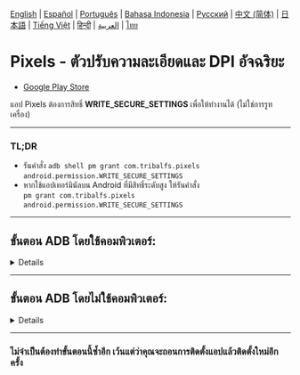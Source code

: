 [English](../../README.md) | [Español](../es/README.md)
| [Português](../pt/README.md) | [Bahasa Indonesia](../in/README.md)
| [Русский](../ru/README.md) | [中文 (简体)](../zh-rCN/README.md)
| [日本語](../ja-rJP/README.md) | [Tiếng Việt](../vi/README.md)
| [हिन्दी](../hi/README.md) | [العربية](../ar/README.md) | <u>[ไทย](../th/README.md)</u>

# Pixels - ตัวปรับความละเอียดและ DPI อัจฉริยะ

* [Google Play Store](https://play.google.com/store/apps/details?id=com.tribalfs.pixels)

แอป Pixels ต้องการสิทธิ์ **WRITE_SECURE_SETTINGS** เพื่อให้ทำงานได้ (ไม่ใช่การรูทเครื่อง)

----------------------

### TL;DR

* รันคำสั่ง `adb shell pm grant com.tribalfs.pixels android.permission.WRITE_SECURE_SETTINGS`
* หากใช้แอปเทอร์มินัลบน Android ที่มีสิทธิ์ระดับสูง ให้รันคำสั่ง  
  `pm grant com.tribalfs.pixels android.permission.WRITE_SECURE_SETTINGS`

----------------------

ขั้นตอน ADB โดยใช้คอมพิวเตอร์:
----------------------

<details>

### 1. เปิดโหมดนักพัฒนา (Developer Mode) ในการตั้งค่าของโทรศัพท์

<details>

* ไปที่ _การตั้งค่า_ > _เกี่ยวกับโทรศัพท์_ > _ข้อมูลซอฟต์แวร์_ และแตะ _หมายเลขบิลด์_ ติดต่อกันเจ็ด (
  7) ครั้ง เพื่อเปิดใช้งานตัวเลือกสำหรับนักพัฒนา

  <img src="res/about_phone.jpg" width=320 height=640 alt="about phone">

</details>

### 2. เปิดการดีบัก USB (USB Debugging)

<details>

* ไปที่ _การตั้งค่า (Settings)_ > _ตัวเลือกสำหรับนักพัฒนา (Developer options)_  
  (อาจอยู่ที่ _การตั้งค่า (Settings)_ > _ระบบ (System)_ > _ตัวเลือกสำหรับนักพัฒนา (Developer
  options)_ ใน Android รุ่นเก่า)  
  เลื่อนลงและเปิดใช้งาน _การดีบัก USB (USB debugging)_

  <img src="res/usb_debugging.jpg" width=320 height=640 alt="adb">

#### หมายเหตุสำหรับบางอุปกรณ์ เช่น MIUI:

* เปิด _USB Debugging (Security Settings)_ หากมีตัวเลือกนี้ในเมนูนักพัฒนา

* เปิด _Disable permission monitoring_ หากมีตัวเลือกนี้ด้วย (จำเป็นต้องรีสตาร์ทเครื่อง)

</details>

### 3. ดาวน์โหลด ADB ลงในคอมพิวเตอร์ของคุณ

<details>

* ดาวน์โหลด ADB (platform-tools) มายังคอมพิวเตอร์ของคุณ:  
  สำหรับ [Windows](https://dl.google.com/android/repository/platform-tools-latest-windows.zip) |  
  สำหรับ [Mac](https://dl.google.com/android/repository/platform-tools-latest-darwin.zip) |  
  สำหรับ [Linux](https://dl.google.com/android/repository/platform-tools-latest-linux.zip)

* แตกไฟล์ ZIP ที่ดาวน์โหลดมา

</details>

### 4. ไปยังโฟลเดอร์

เปิดโฟลเดอร์ `platform-tools` ที่คุณแตกไว้ใน Windows Explorer หรือ Finder (macOS)

### 5. เปิดหน้าต่างคำสั่ง (Command Line Interface)

<details>

#### สำหรับ Windows: เปิด CMD

* พิมพ์ `cmd` ในแถบที่อยู่ แล้วกด Enter เพื่อเปิด Command Prompt

![opening_cmd](res/opening_cmd.png)

#### สำหรับ macOS: เปิด Terminal

* ค้นหา `Terminal` จาก Launchpad แล้วเปิดขึ้นมา
* พิมพ์ `sudo -s` และใส่รหัสผ่านผู้ใช้ของคุณ  
  **Terminal จะไม่แสดงอักขระที่คุณพิมพ์**
* จากนั้นรัน `export PATH=.:$PATH`

**หากไม่ทำขั้นตอนนี้ คุณจะพบข้อผิดพลาด `adb: command not found`**

</details>

### 6. เชื่อมต่อโทรศัพท์กับคอมพิวเตอร์

<details>

* เมื่อเชื่อมต่อครั้งแรกในโหมดดีบัก USB จะมีการแจ้งเตือน _อนุญาตการดีบัก USB (Allow USB
  debugging)_  
  แตะ _อนุญาต (Allow)_ หรือ _ตกลง (OK)_
* คุณสามารถติ๊ก _อนุญาตเสมอจากคอมพิวเตอร์เครื่องนี้ (Always allow from this computer)_ ได้  
  (ดูหมายเหตุท้ายเอกสารเกี่ยวกับการเปิดดีบัก USB ไว้)

  <img src="res/usb_debugging_prompt.jpg" width=320 height=640 alt="adb prompt">

* ตรวจสอบการเชื่อมต่อโดยรันคำสั่งนี้ จากนั้นกด Enter — หากเชื่อมต่อสำเร็จจะมีหมายเลขอุปกรณ์แสดงขึ้น

> ```adb devices```

![6](res/adb_devices.png)

#### สำหรับ macOS:  ```./adb devices ```

* หากเชื่อมต่อไม่ได้ ลองเปลี่ยนพอร์ต USB หรือสายข้อมูล  
  หากยังไม่เชื่อมต่อ อาจเป็นเพราะคอมพิวเตอร์ไม่มีไดรเวอร์ USB ของโทรศัพท์  
  ตรวจสอบ [ไดรเวอร์ OEM ที่นี่](https://developer.android.com/studio/run/oem-usb#Drivers)  
  หลังติดตั้งแล้ว ให้รีสตาร์ทคอมพิวเตอร์และทำขั้นตอนที่ 6 อีกครั้ง

</details>

### 7. ให้สิทธิ์ WRITE_SECURE_SETTINGS กับแอป Pixels

<details>

* เมื่อเชื่อมต่อสำเร็จ ให้รันคำสั่งต่อไปนี้แล้วกด Enter  
  หากรันสำเร็จจะไม่มีผลลัพธ์ใด ๆ แสดงออกมา

> ```adb shell pm grant com.tribalfs.pixels android.permission.WRITE_SECURE_SETTINGS```

* หากพบข้อความ `adb.exe: more than one device/emulator...` ให้รันคำสั่งนี้แทน:

>
```adb -s [รหัสอุปกรณ์จากขั้นตอนที่ 6] shell pm grant com.tribalfs.pixels android.permission.WRITE_SECURE_SETTINGS```

![6](res/write_secure_settings.png)

#### สำหรับ macOS:

```./adb shell pm grant com.tribalfs.pixels android.permission.WRITE_SECURE_SETTINGS ```

#### หมายเหตุสำหรับ MIUI, OnePlus และอุปกรณ์บางรุ่นอื่น ๆ

หากพบข้อผิดพลาด `java.lang.SecurityException: grantRuntimePermission` ให้ทำดังนี้:

1. ไปที่ _การตั้งค่า_ > _ตัวเลือกสำหรับนักพัฒนา_
2. เปิด **USB Debugging (Security Settings)**
3. หากมีหน้าต่างเตือน ให้ทำตามคำแนะนำ
4. รีสตาร์ทเครื่อง แล้วลองขั้นตอนที่ 7 อีกครั้ง

**เรียบร้อยแล้ว!**
</details>

#### ตอนนี้คุณสามารถปิดการดีบัก USB ได้แล้ว

* **สำคัญ:** ควรเปิดดีบัก USB ไว้
  หากคุณต้องการทดลองเปลี่ยนความละเอียดหน้าจอแบบพิเศษที่อาจทำให้ระบบค้าง  
  ต้องเลือก _Always allow from this computer_ ในขั้นตอนที่ 6  
  คำสั่ง ADB เพื่อรีเซ็ตความละเอียดหน้าจอ:  
  `adb shell wm size reset` และ `adb shell wm density reset`

* หากไม่จำเป็นต้องใช้แล้ว สามารถปิดดีบัก USB เพื่อความปลอดภัยได้

* ไปที่ _การตั้งค่า_ > _ตัวเลือกสำหรับนักพัฒนา_ แล้วปิด _การดีบัก USB_

----------------------
[วิดีโอแนะนำ (VIDEO GUIDE)](https://youtu.be/hKxc8wqanxA)

</details>

----------------------

ขั้นตอน ADB โดยไม่ใช้คอมพิวเตอร์:
----------------------
<details>

### ตัวเลือก 1: ติดตั้ง [Shizuku](https://play.google.com/store/apps/details?id=moe.shizuku.privileged.api)

และเปิดใช้งานตามคำแนะนำในแอป จากนั้นกลับไปที่แอป _Pixels_ เพื่อให้สิทธิ์โดยการปรับความละเอียดหน้าจอ

### ตัวเลือก 2: ติดตั้ง [LADB](https://github.com/tribalfs/LADB/releases)

ทำตามคู่มือการตั้งค่า และรันคำสั่งต่อไปนี้:

`pm grant com.tribalfs.pixels android.permission.WRITE_SECURE_SETTINGS`

**หมายเหตุ:** ต้องเชื่อมต่อกับเครือข่าย Wi-Fi  
หากพบข้อผิดพลาด `java.lang.SecurityException` ให้ตรวจสอบหมายเหตุในขั้นตอนที่ 2 ด้านบน  
**สำคัญ:** บางครั้ง **LADB** ต้องลองหลายครั้งถึงจะใช้งานได้ และอาจไม่สามารถทำงานได้กับทุกอุปกรณ์

</details>

----------------------

### ไม่จำเป็นต้องทำขั้นตอนนี้ซ้ำอีก เว้นแต่ว่าคุณจะถอนการติดตั้งแอปแล้วติดตั้งใหม่อีกครั้ง
